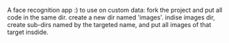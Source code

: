 A face recognition app :)
to use on custom data:
fork the project and put all code in the same dir.
create a new dir named 'images'. indise images dir, 
create sub-dirs named by the targeted name, and put all images of that target insdide.



